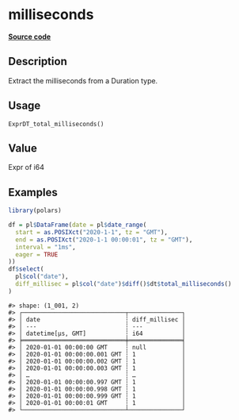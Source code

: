 
# milliseconds

[**Source code**](https://github.com/pola-rs/r-polars/tree/main/R/expr__datetime.R#L884)

## Description

Extract the milliseconds from a Duration type.

## Usage

<pre><code class='language-R'>ExprDT_total_milliseconds()
</code></pre>

## Value

Expr of i64

## Examples

``` r
library(polars)

df = pl$DataFrame(date = pl$date_range(
  start = as.POSIXct("2020-1-1", tz = "GMT"),
  end = as.POSIXct("2020-1-1 00:00:01", tz = "GMT"),
  interval = "1ms",
  eager = TRUE
))
df$select(
  pl$col("date"),
  diff_millisec = pl$col("date")$diff()$dt$total_milliseconds()
)
```

    #> shape: (1_001, 2)
    #> ┌─────────────────────────────┬───────────────┐
    #> │ date                        ┆ diff_millisec │
    #> │ ---                         ┆ ---           │
    #> │ datetime[μs, GMT]           ┆ i64           │
    #> ╞═════════════════════════════╪═══════════════╡
    #> │ 2020-01-01 00:00:00 GMT     ┆ null          │
    #> │ 2020-01-01 00:00:00.001 GMT ┆ 1             │
    #> │ 2020-01-01 00:00:00.002 GMT ┆ 1             │
    #> │ 2020-01-01 00:00:00.003 GMT ┆ 1             │
    #> │ …                           ┆ …             │
    #> │ 2020-01-01 00:00:00.997 GMT ┆ 1             │
    #> │ 2020-01-01 00:00:00.998 GMT ┆ 1             │
    #> │ 2020-01-01 00:00:00.999 GMT ┆ 1             │
    #> │ 2020-01-01 00:00:01 GMT     ┆ 1             │
    #> └─────────────────────────────┴───────────────┘
